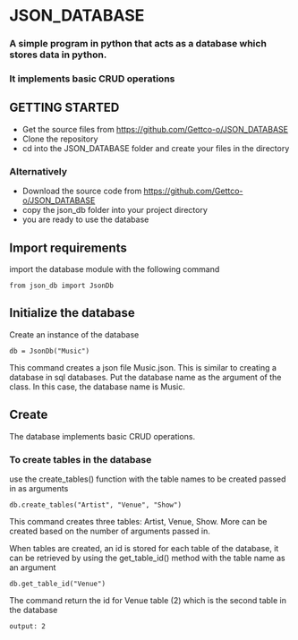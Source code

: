 # JSON_DATABASE
### A simple program in python that acts as a database which stores data in python.
### It implements basic CRUD operations

## GETTING STARTED
- Get the source files from https://github.com/Gettco-o/JSON_DATABASE
- Clone the repository 
- cd into the JSON_DATABASE folder and create your files in the directory

### Alternatively
- Download the source code from https://github.com/Gettco-o/JSON_DATABASE
- copy the json_db folder into your project directory
- you are ready to use the database

## Import requirements
import the database module with the following command

` from json_db import JsonDb `

## Initialize the database
Create an instance of the database

` db = JsonDb("Music") `

This command creates a json file Music.json. This is similar to creating a database in sql databases.
Put the database name as the argument of the class. In this case, the database name is Music.

## Create
The database implements basic CRUD operations.

### To create tables in the database
use the create_tables() function with the table names to be created passed in as arguments

` db.create_tables("Artist", "Venue", "Show") `

This command creates three tables: Artist, Venue, Show. More can be created based on the number of arguments passed in.

When tables are created, an id is stored for each table of the database, it can be retrieved by using the get_table_id() method with the table name as an argument

` db.get_table_id("Venue") `

The command return the id for Venue table (2) which is the second table in the database

`output: 2 `